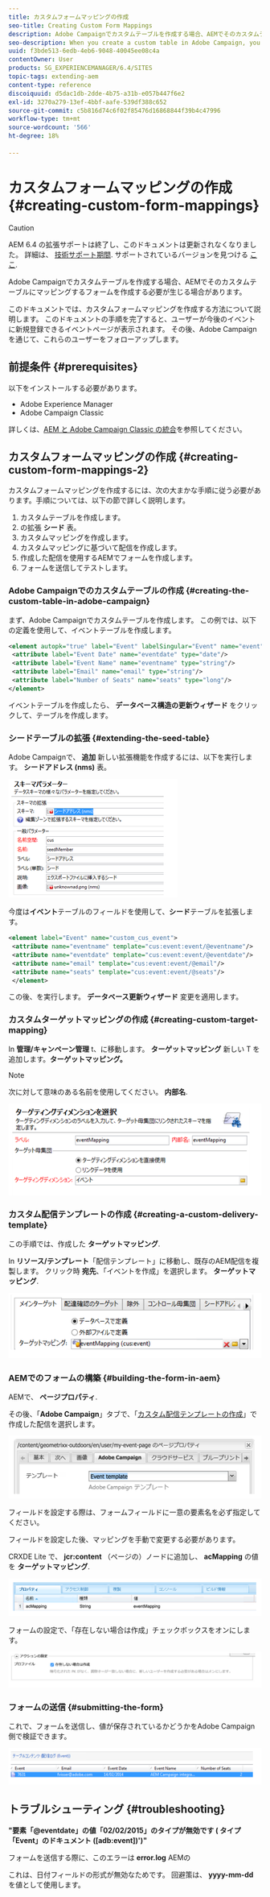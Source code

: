 ```yaml
---
title: カスタムフォームマッピングの作成
seo-title: Creating Custom Form Mappings
description: Adobe Campaignでカスタムテーブルを作成する場合、AEMでそのカスタムテーブルにマッピングするフォームを作成する必要が生じる場合があります
seo-description: When you create a custom table in Adobe Campaign, you may want to build a form in AEM that maps to that custom table
uuid: f3bde513-6edb-4eb6-9048-40045ee08c4a
contentOwner: User
products: SG_EXPERIENCEMANAGER/6.4/SITES
topic-tags: extending-aem
content-type: reference
discoiquuid: d5dac1db-2dde-4b75-a31b-e057b447f6e2
exl-id: 3270a279-13ef-4bbf-aafe-539df388c652
source-git-commit: c5b816d74c6f02f85476d16868844f39b4c47996
workflow-type: tm+mt
source-wordcount: '566'
ht-degree: 18%

---
```


# カスタムフォームマッピングの作成{#creating-custom-form-mappings}

>[!CAUTION]
>
>AEM 6.4 の拡張サポートは終了し、このドキュメントは更新されなくなりました。 詳細は、 [技術サポート期間](https://helpx.adobe.com/jp/support/programs/eol-matrix.html). サポートされているバージョンを見つける [ここ](https://experienceleague.adobe.com/docs/?lang=ja).

Adobe Campaignでカスタムテーブルを作成する場合、AEMでそのカスタムテーブルにマッピングするフォームを作成する必要が生じる場合があります。

このドキュメントでは、カスタムフォームマッピングを作成する方法について説明します。 このドキュメントの手順を完了すると、ユーザーが今後のイベントに新規登録できるイベントページが表示されます。 その後、Adobe Campaignを通じて、これらのユーザーをフォローアップします。

## 前提条件 {#prerequisites}

以下をインストールする必要があります。

* Adobe Experience Manager
* Adobe Campaign Classic

詳しくは、[AEM と Adobe Campaign Classic の統合](/help/sites-administering/campaignonpremise.md)を参照してください。

## カスタムフォームマッピングの作成 {#creating-custom-form-mappings-2}

カスタムフォームマッピングを作成するには、次の大まかな手順に従う必要があります。手順については、以下の節で詳しく説明します。

1. カスタムテーブルを作成します。
1. の拡張 **シード** 表。
1. カスタムマッピングを作成します。
1. カスタムマッピングに基づいて配信を作成します。
1. 作成した配信を使用するAEMでフォームを作成します。
1. フォームを送信してテストします。

### Adobe Campaignでのカスタムテーブルの作成 {#creating-the-custom-table-in-adobe-campaign}

まず、Adobe Campaignでカスタムテーブルを作成します。 この例では、以下の定義を使用して、イベントテーブルを作成します。

```xml
<element autopk="true" label="Event" labelSingular="Event" name="event">
 <attribute label="Event Date" name="eventdate" type="date"/>
 <attribute label="Event Name" name="eventname" type="string"/>
 <attribute label="Email" name="email" type="string"/>
 <attribute label="Number of Seats" name="seats" type="long"/>
</element>
```

イベントテーブルを作成したら、 **データベース構造の更新ウィザード** をクリックして、テーブルを作成します。

### シードテーブルの拡張 {#extending-the-seed-table}

Adobe Campaignで、 **追加** 新しい拡張機能を作成するには、以下を実行します。 **シードアドレス (nms)** 表。

![chlimage_1-194](assets/chlimage_1-194.png)

今度は&#x200B;**イベント**&#x200B;テーブルのフィールドを使用して、**シード**&#x200B;テーブルを拡張します。

```xml
<element label="Event" name="custom_cus_event">
 <attribute name="eventname" template="cus:event:event/@eventname"/>
 <attribute name="eventdate" template="cus:event:event/@eventdate"/>
 <attribute name="email" template="cus:event:event/@email"/>
 <attribute name="seats" template="cus:event:event/@seats"/>
 </element>
```

この後、を実行します。 **データベース更新ウィザード** 変更を適用します。

### カスタムターゲットマッピングの作成 {#creating-custom-target-mapping}

In **管理/キャンペーン管理** t、に移動します。 **ターゲットマッピング** 新しい T を追加します。**ターゲットマッピング。**

>[!NOTE]
>
>次に対して意味のある名前を使用してください。 **内部名**.

![chlimage_1-195](assets/chlimage_1-195.png)

### カスタム配信テンプレートの作成 {#creating-a-custom-delivery-template}

この手順では、作成した **ターゲットマッピング**.

In **リソース/テンプレート**「配信テンプレート」に移動し、既存のAEM配信を複製します。 クリック時 **宛先**、「イベントを作成」を選択します。 **ターゲットマッピング**.

![chlimage_1-196](assets/chlimage_1-196.png)

### AEMでのフォームの構築 {#building-the-form-in-aem}

AEMで、 **ページプロパティ**.

その後、「**Adobe Campaign**」タブで、「[カスタム配信テンプレートの作成](#creating-a-custom-delivery-template)」で作成した配信を選択します。

![chlimage_1-197](assets/chlimage_1-197.png)

フィールドを設定する際は、フォームフィールドに一意の要素名を必ず指定してください。

フィールドを設定した後、マッピングを手動で変更する必要があります。

CRXDE Lite で、 **jcr:content** （ページの）ノードに追加し、 **acMapping** の値を **ターゲットマッピング**.

![chlimage_1-198](assets/chlimage_1-198.png)

フォームの設定で、「存在しない場合は作成」チェックボックスをオンにします。

![chlimage_1-199](assets/chlimage_1-199.png)

### フォームの送信 {#submitting-the-form}

これで、フォームを送信し、値が保存されているかどうかをAdobe Campaign側で検証できます。

![chlimage_1-200](assets/chlimage_1-200.png)

## トラブルシューティング {#troubleshooting}

**&quot;要素「@eventdate」の値「02/02/2015」のタイプが無効です ( タイプ「Event」のドキュメント ([adb:event])&#39;)&quot;**

フォームを送信する際に、このエラーは **error.log** AEMの

これは、日付フィールドの形式が無効なためです。 回避策は、 **yyyy-mm-dd** を値として使用します。
